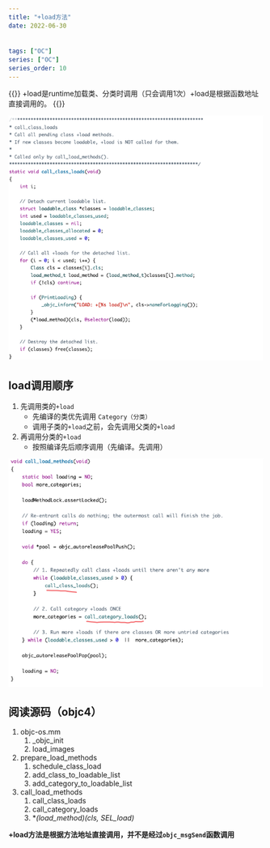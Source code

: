 ```yaml
---
title: "+load方法"
date: 2022-06-30


tags: ["OC"]
series: ["OC"]
series_order: 10
---
```


{{<alert>}}
+load是runtime加载类、分类时调用（只会调用1次）+load是根据函数地址直接调用的。
{{</alert>}}

![](2.png)

## load调用顺序

1. 先调用类的`+load`
    - 先编译的类优先调用 `Category（分类）`
    - 调用子类的`+load`之前，会先调用父类的`+load`
2. 再调用分类的`+load`
    - 按照编译先后顺序调用（先编译。先调用）

![](1.png)

## 阅读源码（objc4）

1. objc-os.mm
    1. _objc_init
    2. load_images
2. prepare_load_methods
    1. schedule_class_load
    2. add_class_to_loadable_list
    3. add_category_to_loadable_list
3. call_load_methods
    1. call_class_loads
    2. call_category_loads
    3. **(*load_method)(cls, SEL_load)**
    

**+load方法是根据方法地址直接调用，并不是经过`objc_msgSend`函数调用**